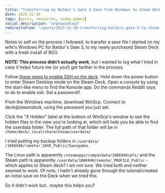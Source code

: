 ```yaml
---
title: "Transferring my Baldur's Gate 3 Save from Windows to Steam Deck"
date: 2023-12-30
tags: [posts, resources, video-games]
social_description: "arghaasdfasd"
redirectsFrom: "/posts/2023-12-30-transferring-baldurs-gate-3-to-steam-deck/"
---
```


Notes to self on the process I followed, to transfer a save file I started on my wife's Windows PC for Baldur's Gate 3, to my newly purchased Steam Deck with a fresh install of BG3.

**NOTE: This process didn't actually work**, but I wanted to log what I tried in case it helps future me (or you!) get farther in the process.

Follow [these steps to enable SSH on the deck](https://www.reddit.com/r/SteamDeck/comments/tz490v/enable_ssh_on_the_deck/). 
Hold down the power button to enter Steam Desktop mode on the Steam Deck. 
Open a console by using the start-like menu to find the Konsole app. Do the commands Reddit says to do to enable ssh. Set a password!!

From the Windows machine, download WinScp. Connect to deck@steamdeck, using the password you just set. 

Click the "X Hidden" label at the bottom of WinScp's window to see the hidden files in the view you're looking at, which will help you be able to find the userdata folder. The full path of that folder will be in `/home/deck/.local/share/Steam/userdata/`

I tried putting my backup folders in `/userdata/` `/1086940/remote/_SAVE_Public/Savegames`

The Linux path is apparently `/steamapps/compatdata/1086940/pfx/` and the Steam path is apparently `/userdata/1086940/remote/_PROFILE_Public` - which applies to Steam deck? I am not sure. We tried both and neither seemed to work. Of note, I hadn't already gone through the tutorial/created an initial save on the Deck when we tried this.

So it didn't work but.. maybe this helps you?

